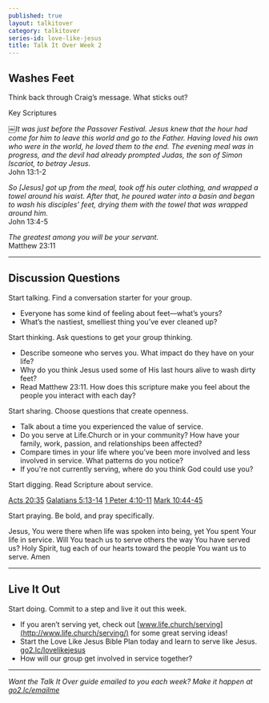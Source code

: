 ```yaml
---
published: true
layout: talkitover
category: talkitover
series-id: love-like-jesus
title: Talk It Over Week 2
---
```


## Washes Feet

<p class="lead">Think back through Craig’s message. What sticks out?</p> 

Key Scriptures

￼_It was just before the Passover Festival. Jesus knew that the hour had come for him to leave this world and go to the Father. Having loved his own who were in the world, he loved them to the end. The evening meal was in progress, and the devil had already prompted Judas, the son of Simon Iscariot, to betray Jesus._  
John 13:1-2  

_So [Jesus] got up from the meal, took off his outer clothing, and wrapped a towel around his waist. After that, he poured water into a basin and began to wash his disciples’ feet, drying them with the towel that was wrapped around him._  
John 13:4-5  

_The greatest among you will be your servant._  
Matthew 23:11  

* * *

## Discussion Questions
<p class="lead">Start talking. Find a conversation starter for your group.</p> 

* Everyone has some kind of feeling about feet—what’s yours?
* What’s the nastiest, smelliest thing you’ve ever cleaned up?

<p class="lead">Start thinking. Ask questions to get your group thinking.</p> 

* Describe someone who serves you. What impact do they have on your life?
* Why do you think Jesus used some of His last hours alive to wash dirty feet?
* Read Matthew 23:11. How does this scripture make you feel about the people you interact with each day?
 
<p class="lead">Start sharing. Choose questions that create openness.</p> 

* Talk about a time you experienced the value of service.
* Do you serve at Life.Church or in your community? How have your family, work, passion, and relationships been affected?
* Compare times in your life where you’ve been more involved and less involved in service. What patterns do you notice?
* If you're not currently serving, where do you think God could use you?

<p class="lead">Start digging. Read Scripture about service.</p> 

[Acts 20:35](https://www.bible.com/bible/111/act.20.35.niv) [Galatians 5:13-14](https://www.bible.com/bible/111/gal.5.13-14.niv) [1 Peter 4:10-11](https://www.bible.com/bible/111/1pe.4.10-11.niv) [Mark 10:44-45](https://www.bible.com/bible/111/mrk.10.44-45.niv)

<p class="lead">Start praying. Be bold, and pray specifically.</p> 

Jesus, You were there when life was spoken into being, yet You spent Your life in service. Will You teach us to serve others the way You have served us? Holy Spirit, tug each of our hearts toward the people You want us to serve. Amen

* * *

## Live It Out
<p class="lead">Start doing. Commit to a step and live it out this week.</p>

* If you aren’t serving yet, check out [www.life.church/serving](http://www.life.church/serving/) for some great serving ideas!
* Start the Love Like Jesus Bible Plan today and learn to serve like Jesus. [go2.lc/lovelikejesus](https://www.bible.com/reading-plans/2391-love-like-jesus)
* How will our group get involved in service together?

* * *

_Want the Talk It Over guide emailed to you each week? Make it happen at [go2.lc/emailme](/talkitover)_
